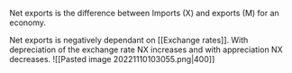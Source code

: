 Net exports is the difference between Imports (X) and exports (M) for an economy.

Net exports is negatively dependant on [[Exchange rates]]. With depreciation of the exchange rate NX increases and with appreciation NX decreases. 
![[Pasted image 20221110103055.png|400]]
